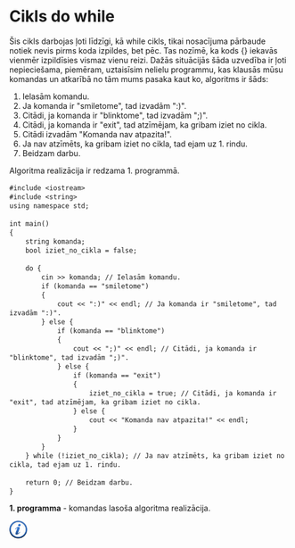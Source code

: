# Cikls do while

Šis cikls darbojas ļoti līdzīgi, kā while cikls, tikai nosacījuma pārbaude notiek nevis pirms koda izpildes, bet pēc. Tas nozīmē, ka kods \{\} iekavās vienmēr izpildīsies vismaz vienu reizi. Dažās situācijās šāda uzvedība ir ļoti nepieciešama, piemēram, uztaisīsim nelielu programmu, kas klausās mūsu komandas un atkarībā no tām mums pasaka kaut ko, algoritms ir šāds:

1. Ielasām komandu.
1. Ja komanda ir "smiletome", tad izvadām ":)".
1. Citādi, ja komanda ir "blinktome", tad izvadām ";)".
1. Citādi, ja komanda ir "exit", tad atzīmējam, ka gribam iziet no cikla.
1. Citādi izvadām "Komanda nav atpazita!".
1. Ja nav atzīmēts, ka gribam iziet no cikla, tad ejam uz 1. rindu.
1. Beidzam darbu.


Algoritma realizācija ir redzama 1. programmā.

```
#include <iostream>
#include <string>
using namespace std;

int main()
{
    string komanda;
    bool iziet_no_cikla = false;

    do {
        cin >> komanda; // Ielasām komandu.
        if (komanda == "smiletome")
        {
            cout << ":)" << endl; // Ja komanda ir "smiletome", tad izvadām ":)".
        } else {
            if (komanda == "blinktome")
            {
                cout << ";)" << endl; // Citādi, ja komanda ir "blinktome", tad izvadām ";)".
            } else {
                if (komanda == "exit")
                {
                    iziet_no_cikla = true; // Citādi, ja komanda ir "exit", tad atzīmējam, ka gribam iziet no cikla.
                } else {
                    cout << "Komanda nav atpazita!" << endl;
                }
            }
        }
    } while (!iziet_no_cikla); // Ja nav atzīmēts, ka gribam iziet no cikla, tad ejam uz 1. rindu.

    return 0; // Beidzam darbu.
}
```


**1. programma** - komandas lasoša algoritma realizācija.


<a href="http://www.cplusplus.com/doc/tutorial/control/" target="_blank">![Vairāk informācija](/media/theory/information.png)</a>